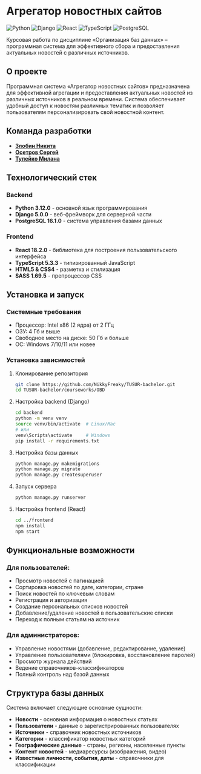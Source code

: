 # Агрегатор новостных сайтов

![Python](https://img.shields.io/badge/Python-3.12.0-blue)
![Django](https://img.shields.io/badge/Django-5.0.0-green)
![React](https://img.shields.io/badge/React-18.2.0-61DAFB)
![TypeScript](https://img.shields.io/badge/TypeScript-5.3.3-3178C6)
![PostgreSQL](https://img.shields.io/badge/PostgreSQL-16.1.0-336791)

Курсовая работа по дисциплине «Организация баз данных» – программная система для эффективного сбора и предоставления актуальных новостей с различных источников.

## О проекте

Программная система «Агрегатор новостных сайтов» предназначена для эффективной агрегации и предоставления актуальных новостей из различных источников в реальном времени. Система обеспечивает удобный доступ к новостям различных тематик и позволяет пользователям персонализировать свой новостной контент.

## Команда разработки

- [**Злобин Никита**](https://github.com/NikkyFreaky)
- [**Осетров Сергей**](https://github.com/Having-no-guise)
- [**Тупейко Милана**](https://github.com/milanasolyanka)

## Технологический стек

### Backend

- **Python 3.12.0** - основной язык программирования
- **Django 5.0.0** - веб-фреймворк для серверной части
- **PostgreSQL 16.1.0** - система управления базами данных

### Frontend

- **React 18.2.0** - библиотека для построения пользовательского интерфейса
- **TypeScript 5.3.3** - типизированный JavaScript
- **HTML5 & CSS4** - разметка и стилизация
- **SASS 1.69.5** - препроцессор CSS

## Установка и запуск

### Системные требования

- Процессор: Intel x86 (2 ядра) от 2 ГГц
- ОЗУ: 4 Гб и выше
- Свободное место на диске: 50 Гб и больше
- ОС: Windows 7/10/11 или новее

### Установка зависимостей

1. Клонирование репозитория

   ```bash
   git clone https://github.com/NikkyFreaky/TUSUR-bachelor.git
   cd TUSUR-bachelor/courseworks/OBD
   ```

2. Настройка backend (Django)

   ```bash
   cd backend
   python -m venv venv
   source venv/bin/activate  # Linux/Mac
   # или
   venv\Scripts\activate     # Windows
   pip install -r requirements.txt
   ```

3. Настройка базы данных

   ```bash
   python manage.py makemigrations
   python manage.py migrate
   python manage.py createsuperuser
   ```

4. Запуск сервера

   ```bash
   python manage.py runserver
   ```

5. Настройка frontend (React)
   ```bash
   cd ../frontend
   npm install
   npm start
   ```

## Функциональные возможности

### Для пользователей:

- Просмотр новостей с пагинацией
- Сортировка новостей по дате, категории, стране
- Поиск новостей по ключевым словам
- Регистрация и авторизация
- Создание персональных списков новостей
- Добавление/удаление новостей в пользовательские списки
- Переход к полным статьям на источник

### Для администраторов:

- Управление новостями (добавление, редактирование, удаление)
- Управление пользователями (блокировка, восстановление паролей)
- Просмотр журнала действий
- Ведение справочников-классификаторов
- Полный контроль над базой данных

## Структура базы данных

Система включает следующие основные сущности:

- **Новости** - основная информация о новостных статьях
- **Пользователи** - данные о зарегистрированных пользователях
- **Источники** - справочник новостных источников
- **Категории** - классификатор новостных категорий
- **Географические данные** - страны, регионы, населенные пункты
- **Контент новостей** - медиаресурсы (изображения, видео)
- **Известные личности, события, даты** - справочники для классификации

